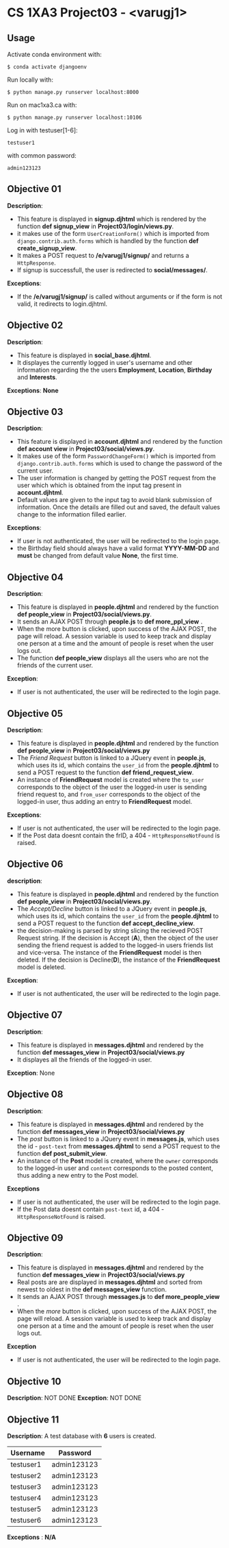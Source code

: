 # CS 1XA3 Project03 - <**varugj1**>
## Usage

Activate conda environment with:
```
$ conda activate djangoenv
```
Run locally with:
```
$ python manage.py runserver localhost:8000
```
Run on mac1xa3.ca with:
```
$ python manage.py runserver localhost:10106
```
Log in with testuser[1-6]:
```
testuser1
```
with common password:
```
admin123123
```

## Objective 01
**Description**: 
- This feature is displayed in **signup.djhtml** which is rendered by the function **def signup_view** in **Project03/login/views.py**.
- it makes use of the form ```UserCreationForm()``` which is imported from ```django.contrib.auth.forms``` which is handled by the function **def create_signup_view**.
- It makes a POST request to **/e/varugj1/signup/** and returns a ```HttpResponse```.
- If signup is successfull, the user is redirected to **social/messages/**.

**Exceptions**:
- If the **/e/varugj1/signup/** is called without arguments or if the form is not valid, it redirects to login.djhtml.


## Objective 02
**Description**:
- This feature is displayed in **social_base.djhtml**.
- It displayes the currently logged in user's username and other information regarding the the users **Employment**, **Location**, **Birthday** and **Interests**.

**Exceptions**: **None**

## Objective 03
**Description**:
- This feature is displayed in **account.djhtml** and rendered by the function **def account view** in **Project03/social/views.py**.
- It makes use of the form ```PasswordChangeForm()``` which is imported from ```django.contrib.auth.forms``` which is used to change the password of the current user.
- The user information is changed by getting the POST request from the user which which is obtained from the input tag present in **account.djhtml**.
- Default values are given to the input tag to avoid blank submission of information. Once the details are filled out and saved, the default values change to the information filled earlier.

**Exceptions**:
- If user is not authenticated, the user will be redirected to the login page.
- the Birthday field should always have a valid format **YYYY-MM-DD** and **must** be changed from default value **None**, the first time.

## Objective 04
**Description**:
- This feature is displayed in **people.djhtml** and rendered by the function **def people_view** in **Project03/social/views.py**.
- It sends an AJAX POST through **people.js** to **def more_ppl_view** . 
- When the more button is clicked, upon success of the AJAX POST, the page will reload. A session variable is used to keep track and display one person at a time and the amount of people is reset when the user logs out.
- The function **def people_view** displays all the users who are not the friends of the current user.

**Exception**:
- If user is not authenticated, the user will be redirected to the login page.

## Objective 05
**Description**:
- This feature is displayed in **people.djhtml** and rendered by the function **def people_view** in **Project03/social/views.py**
- The *Friend Request* button is linked to a JQuery event in **people.js**, which uses its id, which contains the ```user_id``` from the **people.djhtml** to send a POST request to the function **def friend_request_view**.
- An instance of **FriendRequest** model is created where the ```to_user``` corresponds to the object of the user the logged-in user is sending friend request to, and ```from_user``` corresponds to the object of the logged-in user, thus adding an entry to **FriendRequest** model.

**Exceptions**:
- If user is not authenticated, the user will be redirected to the login page.
- If the Post data doesnt contain the frID, a 404 - ```HttpResponseNotFound``` is raised.

## Objective 06
**description**:
- This feature is displayed in **people.djhtml** and rendered by the function **def people_view** in **Project03/social/views.py**.
- The *Accept/Decline* button is linked to a JQuery event in **people.js**, which uses its id, which contains the ```user_id``` from the **people.djhtml** to send a POST request to the function **def accept_decline_view**.
- the decision-making is parsed by string slicing the recieved POST Request string. If the decision is Accept (**A**), then the object of the user sending the friend request is added to the logged-in users friends list and vice-versa. The instance of the **FriendRequest** model is then deleted. If the decision is Decline(**D**), the instance of the **FriendRequest** model is deleted.

**Exception**:
- If user is not authenticated, the user will be redirected to the login page.


## Objective 07
**Description**:
- This feature is displayed in **messages.djhtml** and rendered by the function **def messages_view** in **Project03/social/views.py**
- It displayes all the friends of the logged-in user.

**Exception**: None

## Objective 08
**Description**:
- This feature is displayed in **messages.djhtml** and rendered by the function **def messages_view** in **Project03/social/views.py**
- The *post* button is linked to a JQuery event in **messages.js**, which uses the id - ```post-text``` from **messages.djhtml** to send a POST request to the function **def post_submit_view**.
- An instance of the **Post** model is created, where the ```owner``` corresponds to the logged-in user and ```content``` corresponds to the posted content, thus adding a new entry to the Post model.

**Exceptions**
- If user is not authenticated, the user will be redirected to the login page.
- If the Post data doesnt contain ```post-text``` id, a 404 - ```HttpResponseNotFound``` is raised.

## Objective 09
**Description**:
- This feature is displayed in **messages.djhtml** and rendered by the function **def messages_view** in **Project03/social/views.py**
- Real posts are are displayed in **messages.djhtml** and sorted from newest to oldest in the **def messages_view** function.
- It sends an AJAX POST through **messages.js** to **def more_people_view** .
- When the *more* button is clicked, upon success of the AJAX POST, the page will reload. A session variable is used to keep track and display one person at a time and the amount of people is reset when the user logs out.

**Exception**
- If user is not authenticated, the user will be redirected to the login page.

## Objective 10
**Description**: NOT DONE
**Exception**: NOT DONE

## Objective 11
**Description**:
 A test database with **6** users is created. 

| Username | Password |
| ------ | ------ |
| testuser1 | admin123123|
| testuser2 | admin123123|
| testuser3 | admin123123|
| testuser4 | admin123123|
| testuser5 | admin123123|
| testuser6 | admin123123|

**Exceptions** : **N/A**
